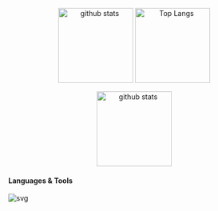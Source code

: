 <p align="center">
  <img alt="github stats" height="150px" src="https://github-readme-stats.vercel.app/api?username=t-ube&theme=vue&show_icons=ture" />
  <img alt="Top Langs" height="150px" src="https://github-readme-stats.vercel.app/api/top-langs/?username=t-ube&layout=compact&show_icons=true&theme=vue" />
</p>
<p align="center">
<img alt="github stats" height="150px" src="https://github-readme-streak-stats.herokuapp.com/?user=t-ube" />
</p>

#### Languages & Tools
![svg](https://github.com/devicons/devicon/tree/master/icons/azure/azure-original.svg)
